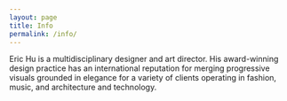 ```yaml
---
layout: page
title: Info
permalink: /info/
---
```


Eric Hu is a multidisciplinary designer and art director. His award-winning design practice has an international reputation for merging progressive visuals grounded in elegance for a variety of clients operating in fashion, music, and architecture and technology.